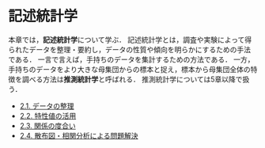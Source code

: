 # 記述統計学

本章では，**記述統計学**について学ぶ．
記述統計学とは，調査や実験によって得られたデータを整理・要約し，データの性質や傾向を明らかにするための手法である．
一言で言えば，手持ちのデータを集計するための方法である．
一方，手持ちのデータをより大きな母集団からの標本と捉え，標本から母集団全体の特徴を調べる方法は**推測統計学**と呼ばれる．
推測統計学については5章以降で扱う．

- [2.1. データの整理](sec_2-1/sec_2-1.ipynb)
- [2.2. 特性値の活用](sec_2-2/sec_2-2.ipynb)
- [2.3. 関係の度合い](sec_2-3/sec_2-3.ipynb)
- [2.4. 散布図・相関分析による問題解決](sec_2-4/sec_2-4.ipynb)